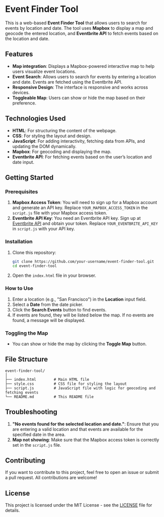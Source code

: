 # Event Finder Tool
This is a web-based **Event Finder Tool** that allows users to search for events by location and date. The tool uses **Mapbox** to display a map and geocode the entered location, and **Eventbrite API** to fetch events based on the location and date.

## Features
- **Map integration**: Displays a Mapbox-powered interactive map to help users visualize event locations.
- **Event Search**: Allows users to search for events by entering a location and date. Events are fetched using the Eventbrite API.
- **Responsive Design**: The interface is responsive and works across devices.
- **Toggleable Map**: Users can show or hide the map based on their preference.


## Technologies Used
- **HTML**: For structuring the content of the webpage.
- **CSS**: For styling the layout and design.
- **JavaScript**: For adding interactivity, fetching data from APIs, and updating the DOM dynamically.
- **Mapbox**: For geocoding and displaying the map.
- **Eventbrite API**: For fetching events based on the user’s location and date input.

## Getting Started

### Prerequisites
1. **Mapbox Access Token**: You will need to sign up for a Mapbox account and generate an API key. Replace `YOUR_MAPBOX_ACCESS_TOKEN` in the `script.js` file with your Mapbox access token.
2. **Eventbrite API Key**: You need an Eventbrite API key. Sign up at [Eventbrite API](https://www.eventbrite.com/platform/api) and obtain your token. Replace `YOUR_EVENTBRITE_API_KEY` in `script.js` with your API key.

### Installation
1. Clone this repository:
    ```bash
    git clone https://github.com/your-username/event-finder-tool.git
    cd event-finder-tool
    ```
2. Open the `index.html` file in your browser.

### How to Use
1. Enter a location (e.g., "San Francisco") in the **Location** input field.
2. Select a **Date** from the date picker.
3. Click the **Search Events** button to find events.
4. If events are found, they will be listed below the map. If no events are found, a message will be displayed.

### Toggling the Map
- You can show or hide the map by clicking the **Toggle Map** button.

## File Structure
```plaintext
event-finder-tool/
│
├── index.html        # Main HTML file
├── style.css         # CSS file for styling the layout
├── script.js         # JavaScript file with logic for geocoding and fetching events
└── README.md         # This README file
```

## Troubleshooting
1. **"No events found for the selected location and date."**: Ensure that you are entering a valid location and that events are available for the specified date in the area.
2. **Map not showing**: Make sure that the Mapbox access token is correctly set in the `script.js` file.

## Contributing
If you want to contribute to this project, feel free to open an issue or submit a pull request. All contributions are welcome!

## License
This project is licensed under the MIT License - see the [LICENSE](LICENSE) file for details.
